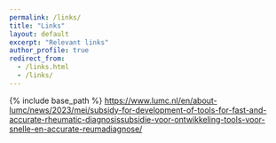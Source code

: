 ```yaml
---
permalink: /links/
title: "Links"
layout: default
excerpt: "Relevant links"
author_profile: true
redirect_from: 
  - /links.html
  - /links/
---
```


{% include base_path %}
https://www.lumc.nl/en/about-lumc/news/2023/mei/subsidy-for-development-of-tools-for-fast-and-accurate-rheumatic-diagnosissubsidie-voor-ontwikkeling-tools-voor-snelle-en-accurate-reumadiagnose/

